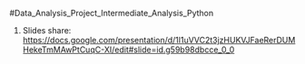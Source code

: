 #Data_Analysis_Project_Intermediate_Analysis_Python

1. Slides share:
https://docs.google.com/presentation/d/1l1uVVC2t3jzHUKVJFaeRerDUMHekeTmMAwPtCuqC-XI/edit#slide=id.g59b98dbcce_0_0
